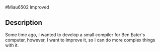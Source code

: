 #Miau6502 Improved 

## Description 
Some time ago, I wanted to develop a small compiler for Ben Eater's computer, however, I want to improve it, so I can do more complex things with it.